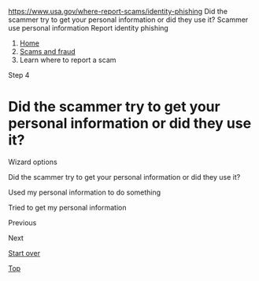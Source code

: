 

https://www.usa.gov/where-report-scams/identity-phishing
Did the scammer try to get your personal information or did they use it?
Scammer use personal information
Report identity phishing

1. [Home](/)  
2. [Scams and fraud](https://www.usa.gov/scams-and-fraud)  
3. Learn where to report a scam  

Step 4  

Did the scammer try to get your personal information or did they use it?  
========================================================================  

Wizard options  

Did the scammer try to get your personal information or did they use it?  

Used my personal information to do something  

Tried to get my personal information  

Previous  

Next  

[Start over](https://www.usa.gov/where-report-scams/where-did-scam-take-place#block-usagov-content)  

[Top](#main-content)
